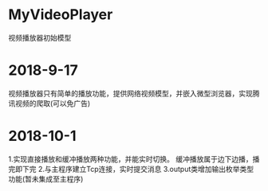 # MyVideoPlayer
视频播放器初始模型
# 2018-9-17
视频播放器只有简单的播放功能，提供网络视频模型，并嵌入微型浏览器，实现腾讯视频的爬取(可以免广告)
# 2018-10-1
1.实现直接播放和缓冲播放两种功能，并能实时切换。
  缓冲播放属于边下边播，播完即下完
2.与主程序建立Tcp连接，实时提交消息
3.output类增加输出枚举类型功能(暂未集成至主程序)
